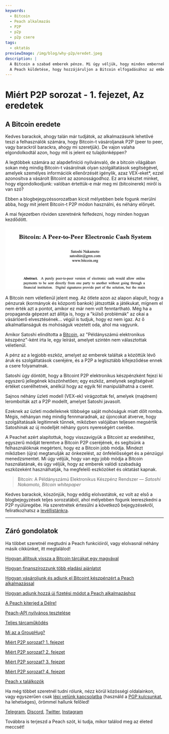 ```yaml
---
keywords:
  - Bitcoin
  - Peach alkalmazás
  - P2P
  - p2p
  - p2p csere
tags:
  - oktatás
previewImage: /img/blog/why-p2p/eredet.jpeg
description: |
  A Bitcoin a szabad emberek pénze. Mi úgy véljük, hogy minden embernek joga van választani, hogy milyen pénzt használ a vagyonának, a munkája eredményének, az idejének és energiájának tárolására.
  A Peach küldetése, hogy hozzájáruljon a Bitcoin elfogadásához az emberek kezében.
---
```


# Miért P2P sorozat - 1. fejezet, Az eredetek

## A Bitcoin eredete

Kedves barackok, ahogy talán már tudjátok, az alkalmazásunk lehetővé teszi a felhasználók számára, hogy Bitcoin-t vásároljanak P2P (peer to peer, vagy barackról barackra, ahogy mi szeretjük). De vajon valaha elgondolkodtál azon, hogy mit is jelent ez tulajdonképpen?

A legtöbbek számára az alapdefiníció nyilvánvaló, de a bitcoin világában sokan még mindig Bitcoin-t vásárolnak olyan szolgáltatások segítségével, amelyek személyes információk ellenőrzését igénylik, azaz VEX-eket\*, ezzel azonosítva a vásárolt Bitcoint az azonosságodhoz. Ez arra késztet minket, hogy elgondolkodjunk: valóban értettük-e már meg mi (bitcoinerek) miről is van szó?

Ebben a blogbejegyzéssorozatban kicsit mélyebben bele fogunk merülni abba, hogy mit jelent Bitcoin-t P2P módon használni, és néhány előnyét.

A mai fejezetben röviden szeretnénk felfedezni, hogy minden hogyan kezdődött.

![bitcoin whitepaper](/img/blog/why-p2p/whitepaper-intro.png)

A Bitcoin nem véletlenül jelent meg. Az ötlete azon az alapon alapult, hogy a pénzurak (kormányok és központi bankok) játszották a játékukat, mígnem el nem érték azt a pontot, amikor ez már nem volt fenntartható.
Még ha a propaganda gépezet azt állítja is, hogy a "külső problémák" az okai a vásárlóerő elvesztésének... végül is tudjuk, hogy ez nem igaz. Az ő alkalmatlanságuk és mohóságuk vezetett oda, ahol ma vagyunk.

Amikor Satoshi elindította a [Bitcoin](https://peachbitcoin.com/bitcoin.pdf), az "Példányszámú elektronikus készpénz"-ként írta le, egy leírást, amelyet szintén nem választottak véletlenül.

A pénz az a legjobb eszköz, amelyet az emberek találtak a közöttük lévő áruk és szolgáltatások cseréjére, és a P2P a legtisztább kifejeződése ennek a csere folyamatnak.

Satoshi úgy döntött, hogy a Bitcoint P2P elektronikus készpénzként fejezi ki egyszerű jellegének köszönhetően; egy eszköz, amelynek segítségével értéket cserélhetnek, anélkül hogy az egyik fél manipulálhatná a cserét.

Sajnos néhány üzleti modell (VEX-ek) virágzottak fel, amelyek (majdnem) lerombolták azt a P2P modellt, amelyet Satoshi javasolt.

Ezeknek az üzleti modelleknek többsége saját mohóságuk miatt dőlt romba. Mégis, néhányan még mindig fennmaradnak, az újoncokat átverve, hogy szolgáltatásaik legitimnek tűnnek, miközben valójában teljesen megsértik Satoshinak az új modelljét néhány gyors nyereségért cserébe.

A Peachet azért alapítottuk, hogy visszavigyük a Bitcoint az eredetéhez, egyszerű módját teremtve a Bitcoin P2P cseréjének, és segítsünk a felhasználóknak megérteni, hogy ez a Bitcoin jobb módja. Mindezt miközben (újra) megtanulják az önkezelést, az önfelelősséget és a pénzügyi menedzsmentet.
Mi úgy véljük, hogy van egy jobb módja a Bitcoin használatának, és úgy véljük, hogy az emberek valódi szabadság eszközeként használhatják, ha megfelelő eszközöket és oktatást kapnak.

> Bitcoin: A Példányszámú Elektronikus Készpénz Rendszer
> <cite>— Satoshi Nakamoto, Bitcoin whitepaper</cite>

Kedves barackok, köszönjük, hogy eddig elolvastátok, ez volt az első a blogbejegyzések teljes sorozatából, ahol mélyebben fogunk leereszkedni a P2P nyúlüregébe. Ha szeretnétek értesülni a következő bejegyzésekről, feliratkozhatsz a [levéllistánkra](https://peachbitcoin.com).

---

## Záró gondolatok

Ha többet szeretnél megtudni a Peach funkcióiról, vagy elolvasnál néhány másik cikkünket, itt megtalálod!

[Hogyan állítsuk vissza a Bitcoin tárcákat egy magvával](https://peachbitcoin.com/hu/blog/how-to-restore-peach-wallet/)

[Hogyan finanszírozzunk több eladási ajánlatot](https://peachbitcoin.com/hu/blog/funding-multiple-sell-offers/)

[Hogyan vásároljunk és adjunk el Bitcoint készpénzért a Peach alkalmazással](https://peachbitcoin.com/hu/blog/how-to-buy-and-sell-bitcoin-with-cash-using-peach/)

[Hogyan adjunk hozzá új fizetési módot a Peach alkalmazáshoz](https://peachbitcoin.com/hu/blog/how-to-add-a-payment-method/)

[A Peach kiterjed a Délre!](https://peachbitcoin.com/hu/blog/peach-expands-to-the-global-south/)

[Peach-API nyilvános tesztelése](https://peachbitcoin.com/hu/blog/making-our-peach-api-public/)

[Teljes tárcaműködés](https://peachbitcoin.com/hu/blog/full-wallet-functionality/)

[Mi az a GroupHug?](https://peachbitcoin.com/hu/blog/group-hug/)

[Miért P2P sorozat? 1. fejezet](https://peachbitcoin.com/hu/blog/why-p2p-chapter-1/)

[Miért P2P sorozat? 2. fejezet](https://peachbitcoin.com/hu/blog/why-p2p-chapter-2/)

[Miért P2P sorozat? 3. fejezet](https://peachbitcoin.com/hu/blog/why-p2p-chapter-3-circular-economies/)

[Miért P2P sorozat? 4. fejezet](https://peachbitcoin.com/hu/blog/why-p2p-chapter-4-chains-of-trust/)

[Peach x találkozók](https://peachbitcoin.com/hu/blog/peach-for-meetups/)

Ha még többet szeretnél tudni rólunk, nézz körül közösségi oldalainkon, vagy egyszerűen csak [lépj velünk kapcsolatba](mailto:hello@peachbitcoin.com) (használd a [PGP kulcsunkat](https://keys.openpgp.org/vks/v1/by-fingerprint/48339A19645E2E53488E0E5479E1B270FACD1BD2), ha lehetséges), örömmel hallunk felőled!

[Telegram](https://t.me/+GkOW1J-ixBBkZWRk), [Discord](https://discord.gg/ypeHz3SW54), [Twitter](https://twitter.com/peachbitcoin), [Instagram](https://instagram.com/peachbitcoin)

Továbbra is terjeszd a Peach szót, ki tudja, mikor találod meg az életed meccsét!
